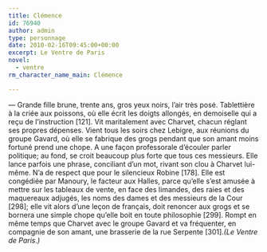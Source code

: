 ```yaml
---
title: Clémence
id: 76940
author: admin
type: personnage
date: 2010-02-16T09:45:00+00:00
excerpt: Le Ventre de Paris
novel:
  - ventre
rm_character_name_main: Clémence

---
```

— Grande fille brune, trente ans, gros yeux noirs, l&rsquo;air très posé. Tablettière à la criée aux poissons, où elle écrit les doigts allongés, en demoiselle qui a reçu de l&rsquo;instruction [121]. Vit maritalement avec Charvet, chacun réglant ses propres dépenses. Vient tous les soirs chez Lebigre, aux réunions du groupe Gavard, où elle se fabrique des grogs pendant que son amant moins fortuné prend une chope. A une façon professorale d&rsquo;écouler parler politique; au fond, se croit beaucoup plus forte que tous ces messieurs. Elle lance parfois une phrase, conciliant d&rsquo;un mot, rivant son clou à Charvet lui-même. N&rsquo;a de respect que pour le silencieux Robine [178]. Elle est congédiée par Manoury, le facteur aux Halles, parce qu&rsquo;elle s&rsquo;est amusée à mettre sur les tableaux de vente, en face des limandes, des raies et des maquereaux adjugés, les noms des dames et des messieurs de la Cour [298]; elle vit alors d&rsquo;une leçon de français, doit renoncer aux grogs et se bornera une simple chope qu&rsquo;elle boit en toute philosophie [299]. Rompt en même temps que Charvet avec le groupe Gavard et va fréquenter, en compagnie de son amant, une brasserie de la rue Serpente [301]._(Le Ventre de Paris.)_